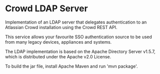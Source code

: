 # Crowd LDAP Server

Implementation of an LDAP server that delegates authentication to an Atlassian Crowd installation
using the Crowd REST API. 

This service allows your favourite SSO authentication source to be used from many legacy devices, appliances and systems.

The LDAP implementation is based on the Apache Directory Server v1.5.7,  which is distributed under the Apache v2.0 License.

To build the jar file, install Apache Maven and run 'mvn package'.
